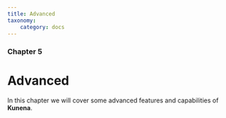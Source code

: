 ```yaml
---
title: Advanced
taxonomy:
    category: docs
---
```


### Chapter 5

# Advanced

In this chapter we will cover some advanced features and capabilities of **Kunena**.
